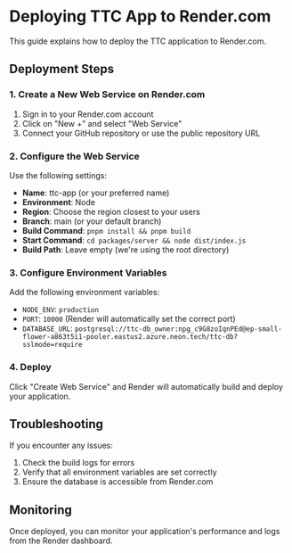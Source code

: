 # Deploying TTC App to Render.com

This guide explains how to deploy the TTC application to Render.com.

## Deployment Steps

### 1. Create a New Web Service on Render.com

1. Sign in to your Render.com account
2. Click on "New +" and select "Web Service"
3. Connect your GitHub repository or use the public repository URL

### 2. Configure the Web Service

Use the following settings:

- **Name**: ttc-app (or your preferred name)
- **Environment**: Node
- **Region**: Choose the region closest to your users
- **Branch**: main (or your default branch)
- **Build Command**: `pnpm install && pnpm build`
- **Start Command**: `cd packages/server && node dist/index.js`
- **Build Path**: Leave empty (we're using the root directory)

### 3. Configure Environment Variables

Add the following environment variables:

- `NODE_ENV`: `production`
- `PORT`: `10000` (Render will automatically set the correct port)
- `DATABASE_URL`: `postgresql://ttc-db_owner:npg_c9G8zoIqnPEd@ep-small-flower-a863t5i1-pooler.eastus2.azure.neon.tech/ttc-db?sslmode=require`

### 4. Deploy

Click "Create Web Service" and Render will automatically build and deploy your application.

## Troubleshooting

If you encounter any issues:

1. Check the build logs for errors
2. Verify that all environment variables are set correctly
3. Ensure the database is accessible from Render.com

## Monitoring

Once deployed, you can monitor your application's performance and logs from the Render dashboard.
